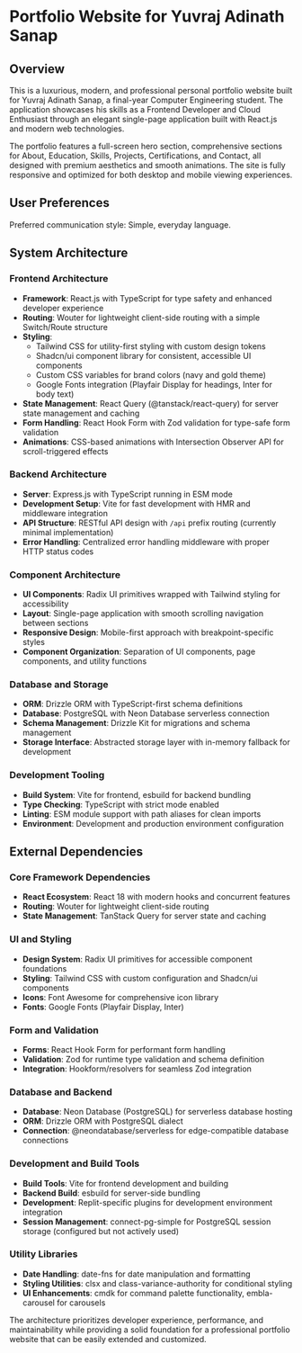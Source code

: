 # Portfolio Website for Yuvraj Adinath Sanap

## Overview

This is a luxurious, modern, and professional personal portfolio website built for Yuvraj Adinath Sanap, a final-year Computer Engineering student. The application showcases his skills as a Frontend Developer and Cloud Enthusiast through an elegant single-page application built with React.js and modern web technologies.

The portfolio features a full-screen hero section, comprehensive sections for About, Education, Skills, Projects, Certifications, and Contact, all designed with premium aesthetics and smooth animations. The site is fully responsive and optimized for both desktop and mobile viewing experiences.

## User Preferences

Preferred communication style: Simple, everyday language.

## System Architecture

### Frontend Architecture
- **Framework**: React.js with TypeScript for type safety and enhanced developer experience
- **Routing**: Wouter for lightweight client-side routing with a simple Switch/Route structure
- **Styling**: 
  - Tailwind CSS for utility-first styling with custom design tokens
  - Shadcn/ui component library for consistent, accessible UI components
  - Custom CSS variables for brand colors (navy and gold theme)
  - Google Fonts integration (Playfair Display for headings, Inter for body text)
- **State Management**: React Query (@tanstack/react-query) for server state management and caching
- **Form Handling**: React Hook Form with Zod validation for type-safe form validation
- **Animations**: CSS-based animations with Intersection Observer API for scroll-triggered effects

### Backend Architecture
- **Server**: Express.js with TypeScript running in ESM mode
- **Development Setup**: Vite for fast development with HMR and middleware integration
- **API Structure**: RESTful API design with `/api` prefix routing (currently minimal implementation)
- **Error Handling**: Centralized error handling middleware with proper HTTP status codes

### Component Architecture
- **UI Components**: Radix UI primitives wrapped with Tailwind styling for accessibility
- **Layout**: Single-page application with smooth scrolling navigation between sections
- **Responsive Design**: Mobile-first approach with breakpoint-specific styles
- **Component Organization**: Separation of UI components, page components, and utility functions

### Database and Storage
- **ORM**: Drizzle ORM with TypeScript-first schema definitions
- **Database**: PostgreSQL with Neon Database serverless connection
- **Schema Management**: Drizzle Kit for migrations and schema management
- **Storage Interface**: Abstracted storage layer with in-memory fallback for development

### Development Tooling
- **Build System**: Vite for frontend, esbuild for backend bundling
- **Type Checking**: TypeScript with strict mode enabled
- **Linting**: ESM module support with path aliases for clean imports
- **Environment**: Development and production environment configuration

## External Dependencies

### Core Framework Dependencies
- **React Ecosystem**: React 18 with modern hooks and concurrent features
- **Routing**: Wouter for lightweight client-side routing
- **State Management**: TanStack Query for server state and caching

### UI and Styling
- **Design System**: Radix UI primitives for accessible component foundations
- **Styling**: Tailwind CSS with custom configuration and Shadcn/ui components
- **Icons**: Font Awesome for comprehensive icon library
- **Fonts**: Google Fonts (Playfair Display, Inter)

### Form and Validation
- **Forms**: React Hook Form for performant form handling
- **Validation**: Zod for runtime type validation and schema definition
- **Integration**: Hookform/resolvers for seamless Zod integration

### Database and Backend
- **Database**: Neon Database (PostgreSQL) for serverless database hosting
- **ORM**: Drizzle ORM with PostgreSQL dialect
- **Connection**: @neondatabase/serverless for edge-compatible database connections

### Development and Build Tools
- **Build Tools**: Vite for frontend development and building
- **Backend Build**: esbuild for server-side bundling
- **Development**: Replit-specific plugins for development environment integration
- **Session Management**: connect-pg-simple for PostgreSQL session storage (configured but not actively used)

### Utility Libraries
- **Date Handling**: date-fns for date manipulation and formatting
- **Styling Utilities**: clsx and class-variance-authority for conditional styling
- **UI Enhancements**: cmdk for command palette functionality, embla-carousel for carousels

The architecture prioritizes developer experience, performance, and maintainability while providing a solid foundation for a professional portfolio website that can be easily extended and customized.